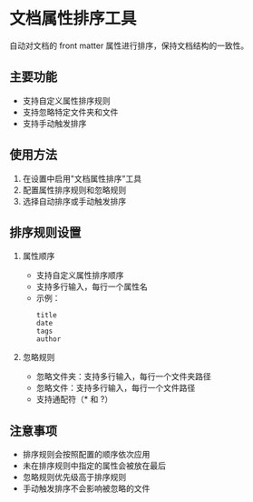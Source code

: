 # 文档属性排序工具

自动对文档的 front matter 属性进行排序，保持文档结构的一致性。

## 主要功能

- 支持自定义属性排序规则
- 支持忽略特定文件夹和文件
- 支持手动触发排序

## 使用方法

1. 在设置中启用"文档属性排序"工具
2. 配置属性排序规则和忽略规则
3. 选择自动排序或手动触发排序

## 排序规则设置

1. 属性顺序
   - 支持自定义属性排序顺序
   - 支持多行输入，每行一个属性名
   - 示例：
     ```
     title
     date
     tags
     author
     ```

2. 忽略规则
   - 忽略文件夹：支持多行输入，每行一个文件夹路径
   - 忽略文件：支持多行输入，每行一个文件路径
   - 支持通配符（* 和 ?）

## 注意事项

- 排序规则会按照配置的顺序依次应用
- 未在排序规则中指定的属性会被放在最后
- 忽略规则优先级高于排序规则
- 手动触发排序不会影响被忽略的文件

